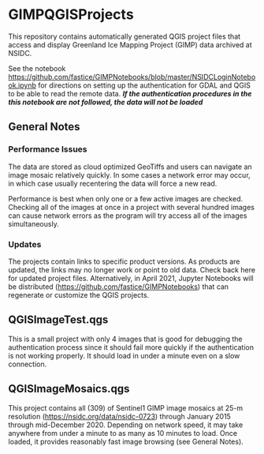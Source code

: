 # GIMPQGISProjects
This repository contains automatically generated QGIS project files that access and display Greenland Ice Mapping Project (GIMP) data archived at NSIDC.

See the notebook https://github.com/fastice/GIMPNotebooks/blob/master/NSIDCLoginNotebook.ipynb for directions on setting up the authentication for GDAL and QGIS to be able to read the remote data. _**If the authentication procedures in the this notebook are not followed, the data will not be loaded**_

## General Notes
### Performance Issues

The data are stored as cloud optimized GeoTiffs and users can navigate an image mosaic relatively quickly. In some cases a network error may occur, in which case usually recentering the data will force a new read.

Performance is best when only one or a few active images are checked. Checking all of the images at once in a project with several hundred images can cause network errors as the program will try access all of the images simultaneously.

### Updates
The projects contain links to specific product versions. As products are updated, the links may no longer work or point to old data. Check back here for updated project files. Alternatively, in April 2021, Jupyter Notebooks will be distributed (https://github.com/fastice/GIMPNotebooks) that can regenerate or customize the QGIS projects.

## QGISImageTest.qgs
This is a small project with only 4 images that is good for debugging the authentication process since it should fail more quickly if the authentication is not working properly. It should load in under a minute even on a slow connection. 

## QGISImageMosaics.qgs
This project contains all (309) of Sentinel1 GIMP image mosaics at 25-m resolution (https://nsidc.org/data/nsidc-0723) through January 2015 through mid-December 2020. Depending on network speed, it may take anywhere from under a minute to as many as 10 minutes to load. Once loaded, it provides reasonably fast image browsing (see General Notes).
